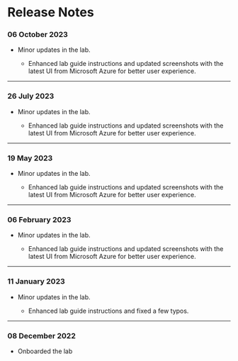 # Release Notes

### 06 October 2023

 - Minor updates in the lab.
   
   - Enhanced lab guide instructions and updated screenshots with the latest UI from Microsoft Azure for better user experience.
-------------------------
### 26 July 2023

 - Minor updates in the lab.
   
   - Enhanced lab guide instructions and updated screenshots with the latest UI from Microsoft Azure for better user experience.
 -------------------------
### 19 May 2023

 - Minor updates in the lab.
   
   - Enhanced lab guide instructions and updated screenshots with the latest UI from Microsoft Azure for better user experience.
-------------------------
### 06 February 2023

 - Minor updates in the lab.
   
   - Enhanced lab guide instructions and updated screenshots with the latest UI from Microsoft Azure for better user experience.
-------------------------
### 11 January 2023

 - Minor updates in the lab.
   
   - Enhanced lab guide instructions and fixed a few typos.
-------------------------
### 08 December 2022

 - Onboarded the lab
